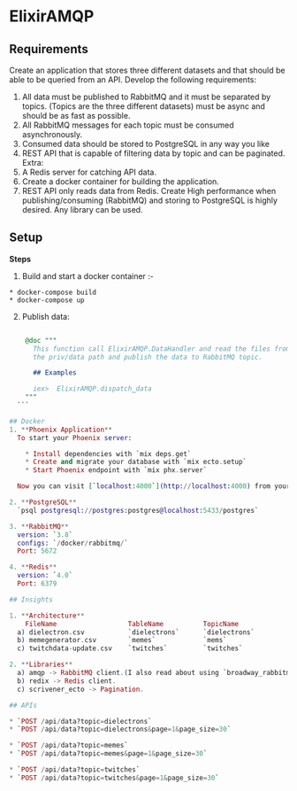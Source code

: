 # ElixirAMQP

## Requirements

Create an application that stores three different datasets and that should be able to be queried from an API.
Develop the following requirements:
  1. All data must be published to RabbitMQ and it must be separated by topics. (Topics are the three different datasets) must be async and should be as fast as possible.
  2. All RabbitMQ messages for each topic must be consumed asynchronously.
  3. Consumed data should be stored to PostgreSQL in any way you like
  4. REST API that is capable of filtering data by topic and can be paginated.
  Extra:
  1. A Redis server for catching API data.
  2. Create a docker container for building the application.
  3. REST API only reads data from Redis.
Create High performance when publishing/consuming (RabbitMQ) and storing to PostgreSQL is highly desired.
Any library can be used.

## Setup

  **Steps**
  1. Build and start a docker container :-
  
  ```console
  * docker-compose build
  * docker-compose up
  ```

  2. Publish data:

  ```elixir

      @doc """
        This function call ElixirAMQP.DataHandler and read the files from
        the priv/data path and publish the data to RabbitMQ topic.

        ## Examples

        iex>  ElixirAMQP.dispatch_data
      """
    ```

## Docker
  1. **Phoenix Application**
    To start your Phoenix server:

      * Install dependencies with `mix deps.get`
      * Create and migrate your database with `mix ecto.setup`
      * Start Phoenix endpoint with `mix phx.server`

    Now you can visit [`localhost:4000`](http://localhost:4000) from your browser.

  2. **PostgreSQL**
    `psql postgresql://postgres:postgres@localhost:5433/postgres`

  3. **RabbitMQ**
    version: `3.8`
    configs: `/docker/rabbitmq/`
    Port: 5672

  4. **Redis**
    version: `4.0`
    Port: 6379

## Insights

  1. **Architecture**
      FileName                  TableName          TopicName
    a) dielectron.csv           `dielectrons`      `dielectrons`
    b) memegenerator.csv        `memes`            `mems`
    c) twitchdata-update.csv    `twitches`         `twitches`

  2. **Libraries**
    a) amqp -> RabbitMQ client.(I also read about using `broadway_rabbitmq`.)
    b) redix -> Redis client.
    c) scrivener_ecto -> Pagination.

## APIs

  * `POST /api/data?topic=dielectrons`
  * `POST /api/data?topic=dielectrons&page=1&page_size=30`

  * `POST /api/data?topic=memes`
  * `POST /api/data?topic=memes&page=1&page_size=30`

  * `POST /api/data?topic=twitches`
  * `POST /api/data?topic=twitches&page=1&page_size=30`


